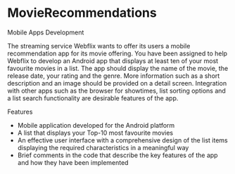 # MovieRecommendations

Mobile Apps Development

The streaming service Webflix wants to offer its users a mobile recommendation app for its movie offering. You have
been assigned to help Webflix to develop an Android app that displays at least ten of your
most favourite movies in a list. The app should display the name of the movie, the release
date, your rating and the genre. More information such as a short description and an image
should be provided on a detail screen. Integration with other apps such as the browser for
showtimes, list sorting options and a list search functionality are desirable features of the app.

Features
- Mobile application developed for the Android platform
- A list that displays your Top-10 most favourite movies
- An effective user interface with a comprehensive design of the list items displaying the required characteristics in a meaningful way 
- Brief comments in the code that describe the key features of the app and how they have been implemented
